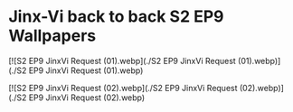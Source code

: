 # Jinx-Vi back to back S2 EP9 Wallpapers



[![S2 EP9 JinxVi Request (01).webp](./S2 EP9 JinxVi Request (01).webp)](./S2 EP9 JinxVi Request (01).webp)

[![S2 EP9 JinxVi Request (02).webp](./S2 EP9 JinxVi Request (02).webp)](./S2 EP9 JinxVi Request (02).webp)

